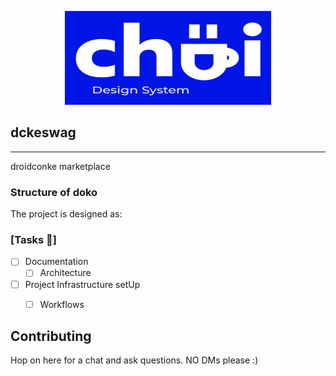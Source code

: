 <p align="center">
  <a href="https://github.com/droidconKE/droidconKE2022Android">
    <img src="https://raw.githubusercontent.com/droidconKE/iconPack/master/images/chaicover.png" alt="Chai Design Logo" width=330 height=150>
  </a>

## dckeswag
---
droidconke marketplace




### Structure of doko

The project is designed as:

### [Tasks 🚧]
- [ ] Documentation
  - [ ] Architecture
- [ ] Project Infrastructure setUp
  - [ ] Workflows


## Contributing
 Hop on here for a chat and ask questions. NO DMs please :)


